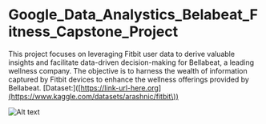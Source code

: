 # Google_Data_Analystics_Belabeat_Fitness_Capstone_Project
This project focuses on leveraging Fitbit user data to derive valuable insights and facilitate data-driven decision-making for Bellabeat, a leading wellness company. The objective is to harness the wealth of information captured by Fitbit devices to enhance the wellness offerings provided by Bellabeat.
[Dataset:]([https://link-url-here.org](https://www.kaggle.com/datasets/arashnic/fitbit\))

![Alt text](![image](https://github.com/Saba-Gul/Google_Data_Analystics_Belabeat_Fitness_Capstone_Project/assets/23026565/0d230f74-483d-4e3e-94de-362aa53bda4f)
)
